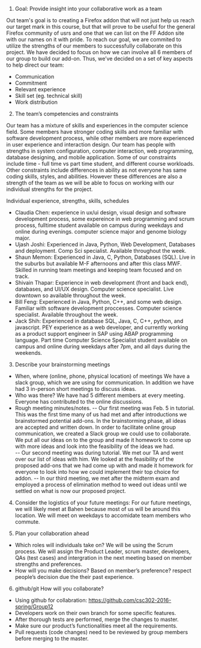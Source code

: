 1. Goal: Provide insight into your collaborative work as a team

  Out team's goal is to creating a Firefox addon that will not just help us reach our target mark in this course, but that will prove to be useful for the general Firefox community of usrs and one that we can list on the FF Addon site with our names on it with pride. To reach our goal, we are commited to utilize the strengths of our members to successfully collaborate on this project. We have decided to focus on how we can involve all 6 members of our group to build our add-on. Thus, we’ve decided on a set of key aspects to help direct our team:
  - Communication
  - Commitment
  - Relevant experience
  - Skill set (eg. technical skill)
  - Work distribution

2. The team’s competencies and constraints

  Our team has a mixture of skills and experiences in the computer science field. Some members have stronger coding skills and more familiar with software development process, while other members are more experienced in user experience and interaction design. Our team has people with strengths in system configuration, computer interaction, web programming, database designing, and mobile application. Some of our constraints include time - full time vs part time student, and different course workloads. Other constraints include differences in ability as not everyone has same coding skills, styles, and abilities. However these differences are also a strength of the team as we will be able to focus on working with our individual strengths for the project.
  
Individual experience, strengths, skills, schedules
  - Claudia Chen: experience in ux/ui design, visual design and software development process, some expereince in web programming and scrum process, fulltime student available on campus during weekdays and online during evenings. computer science major and genome biology major.
  - Ujash Joshi: Experienced in Java, Python, Web Development, Databases and deployment. Comp Sci specialist. Available throughout the week.
  - Shaun Memon: Experienced in Java, C, Python, Databases (SQL). Live in the suburbs but available M-F afternoons and after this class MWF. Skilled in running team meetings and keeping team focused and on track. 
  - Shivain Thapar: Experience in web development (front and back end), databases, and UI/UX design. Computer science specialist. Live downtown so available throughout the week. 
  - Bill Feng: Experienced in Java, Python, C++, and some web design. Familiar with software development proccesses. Computer science specialist. Available throughout the week.
  - Jack Shih: Experienced in database SQL, Java, C, C++, python, and javascript. PEY experience as a web developer, and currently working as a product support engineer in SAP using ABAP programming language. Part time Computer Science Specialist student available on campus and online during weekdays after 7pm, and all days during the weekends. 

3. Describe your brainstorming meetings
  - When, where (online, phone, physical location) of meetings
  We have a slack group, which we are using for communication. In addition we have had 3 in-person short meetings to discuss ideas.
  - Who was there?
  We have had 5 different members at every meeting. Everyone has contributed to the online discussions.
  - Rough meeting minutes/notes.
  -- Our first meeting was Feb. 5 in tutorial. This was the first time many of us had met and after introductions we brainstormed potential add-ons. In the brainstorming phase, all ideas are accepted and written down. In order to facilitate online group communication, we created a Slack group we could use to collaborate. We put all our ideas on to the group and made it homework to come up with more ideas and look into the feasibility of the ideas we had.  
  -- Our second meeting was during tutorial. We met our TA and went over our list of ideas with him. We looked at the feasibility of the proposed add-ons that we had come up with and made it homework for everyone to look into how we could implement their top choice for addon.
  -- In our third meeting, we met after the midterm exam and employed a process of elimination method to weed out ideas until we settled on what is now our proposed project. 


4. Consider the logistics of  your future meetings:
  For our future meetings, we will likely meet at Bahen because most of us will be around this location. We will meet on weekdays to accomidate team members who commute.

5. Plan your collaboration ahead
  - Which roles will individuals take on?
  We will be using the Scrum process. We will assign the Product Leader, scrum master, developers, QAs (test cases) and intergration in the next meeting based on member strengths and preferences.
  - How will you make decisions?
  Based on member’s preference? respect people’s decision due the their past experience.

6. github/git How will you collaborate?
  - Using github for collabration: https://github.com/csc302-2016-spring/Group12
  - Developers work on their own branch for some specific features.
  - After thorough tests are performed, merge the changes to master.
  - Make sure our product’s functionalities meet all the requirements.
  - Pull requests (code changes) need to be reviewed by group members before merging to the master.

